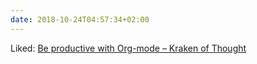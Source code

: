 ```yaml
---
date: 2018-10-24T04:57:34+02:00
---
```


Liked: [Be productive with Org-mode – Kraken of Thought](https://www.badykov.com/emacs/2018/08/26/be-productive-with-org-mode/)
